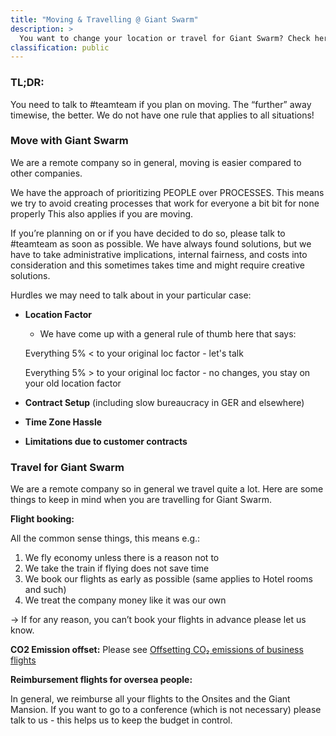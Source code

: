 ```yaml
---
title: "Moving & Travelling @ Giant Swarm"
description: >
  You want to change your location or travel for Giant Swarm? Check here!
classification: public
---
```

### TL;DR:
You need to talk to #teamteam if you plan on moving. The “further” away timewise, the better. We do not have one rule that applies to all situations!

### Move with Giant Swarm

We are a remote company so in general, moving is easier compared to other companies.

We have the approach of prioritizing PEOPLE over PROCESSES. This means we try to avoid creating processes that work for everyone a bit bit for none properly This also applies if you are moving.

If you’re planning on or if you have decided to do so, please talk to #teamteam as soon as possible. We have always found solutions, but we have to take administrative implications, internal fairness, and costs into consideration and this sometimes takes time and might require creative solutions.

Hurdles we may need to talk about in your particular case:
- **Location Factor**
  - We have come up with a general rule of thumb here that says:

  Everything 5% < to your original loc factor - let's talk

  Everything 5% > to your original loc factor - no changes, you stay on your old location factor
- **Contract Setup** (including slow bureaucracy in GER and elsewhere)
- **Time Zone Hassle**
- **Limitations due to customer contracts**

### Travel for Giant Swarm

We are a remote company so in general we travel quite a lot. Here are some things to keep in mind when you are travelling for Giant Swarm.

**Flight booking:**

All the common sense things, this means e.g.:
1. We fly economy unless there is a reason not to
2. We take the train if flying does not save time
3. We book our flights as early as possible (same applies to Hotel rooms and such)
4. We treat the company money like it was our own

-> If for any reason, you can’t book your flights in advance please let us know.

**CO2 Emission offset:**
Please see [Offsetting CO₂ emissions of business flights](https://intranet.giantswarm.io/docs/people/admin-processes/flight-carbon-offsetting/)

**Reimbursement flights for oversea people:**

In general, we reimburse all your flights to the Onsites and the Giant Mansion.
If you want to go to a conference (which is not necessary) please talk to us - this helps us to keep the budget in control.



